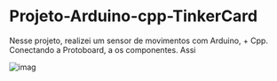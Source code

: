 # Projeto-Arduino-cpp-TinkerCard
 
  Nesse projeto, realizei um sensor de movimentos com Arduino, + Cpp. Conectando a Protoboard, a os componentes. Assi
  
![imag](https://github.com/user-attachments/assets/a318b6ee-bb10-40b8-add4-95fb8471fec1)
